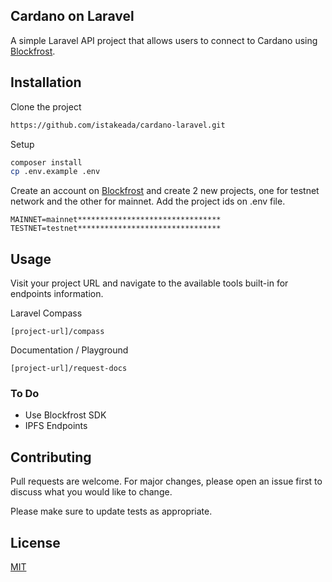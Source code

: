 ## Cardano on Laravel
A simple Laravel API project that allows users to connect to Cardano using [Blockfrost](https://blockfrost.io).

## Installation

Clone the project
```bash
https://github.com/istakeada/cardano-laravel.git
```

Setup
```bash
composer install
cp .env.example .env
```

Create an account on [Blockfrost](https://blockfrost.io) and create 2 new projects, one for testnet network and the other for mainnet. Add the project ids on .env file.

```phyton
MAINNET=mainnet********************************
TESTNET=testnet********************************
```

## Usage
Visit your project URL and navigate to the available tools built-in for endpoints information.

Laravel Compass
```url
[project-url]/compass
```

Documentation / Playground
```url
[project-url]/request-docs
```

### To Do
- Use Blockfrost SDK
- IPFS Endpoints

## Contributing
Pull requests are welcome. For major changes, please open an issue first to discuss what you would like to change.

Please make sure to update tests as appropriate.

## License
[MIT](https://choosealicense.com/licenses/mit/)